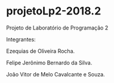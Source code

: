 # projetoLp2-2018.2

Projeto de Laboratório de Programação 2

Integrantes:

Ezequias de Oliveira Rocha.

Felipe Jerônimo Bernardo da Silva.

João Vitor de Melo Cavalcante e Souza.
